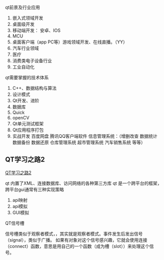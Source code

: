 qt前景及行业应用
1. 嵌入式领域开发 
2. 桌面级开发
3. 移动端开发： 安卓、IOS
4. MCU
5. 桌面客户端（app PC等）游戏领域开发、在线直播。（YY）
6. 汽车行业领域
7. 医疗
8. 消费类电子设备行业
9. 工业自动化

qt需要掌握的技术体系

1. C++、数据结构与算法
2. 设计模式
3. Qt开发、进阶
4. 数据库
5. Quick
6. openCV
7. Qt单元测试框架
8. Qt应用程序打包
9. 实战开发  百度网盘 腾讯QQ客户端软件 信息管理系统：（增删改查 数据统计 数据备份 数据还原 仓库管理系统 超市管理系统 汽车销售系统 等等）


## QT学习之路2


 [QT学习之路2](https://www.devbean.net/2012/08/qt-study-road-2-catelog/)

qt 内置了XML、连接数据库、访问网络的各种第三方库
qt 是一个跨平台的框架，跨平台gui通常有三种实现策略

1. api映射
2. api模拟
3. GUI模拟


QT信号槽

信号槽类似于观察者模式，，其实就是观察者模式。事件发生后发出信号（signal），类似于广播。
如果有对象对这个信号感兴趣，它就会使用连接（connect）函数，意思是用自己的一个函数（成为槽（slot））来处理这个信号。